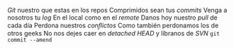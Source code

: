 *Git* nuestro que estas en los repos
Comprimidos sean tus *commits*
Venga a nosotros tu *log*
En el local como en el *remote*
Danos hoy nuestro *pull* de cada día
Perdona nuestros *conﬂictos*
Como también perdonamos los de otros geeks
No nos dejes caer en *detached HEAD*
y líbranos de *SVN*
`git commit --amend`
